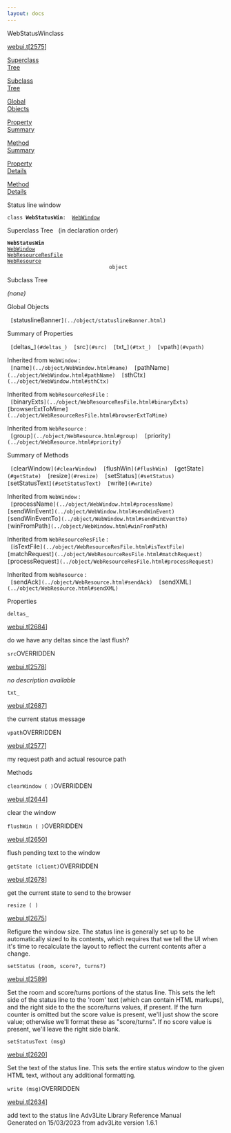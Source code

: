 ```yaml
---
layout: docs
---
```

<span class="title">WebStatusWin</span><span class="type">class</span>

[webui.t](../file/webui.t.html)\[[2575](../source/webui.t.html#2575)\]

[Superclass  
Tree](#_SuperClassTree_)

[Subclass  
Tree](#_SubClassTree_)

[Global  
Objects](#_ObjectSummary_)

[Property  
Summary](#_PropSummary_)

[Method  
Summary](#_MethodSummary_)

[Property  
Details](#_Properties_)

[Method  
Details](#_Methods_)



Status line window

`class `**`WebStatusWin`**` :   `[`WebWindow`](../object/WebWindow.html)



<span id="_SuperClassTree_"></span>



<span class="hdln">Superclass Tree</span>   (in declaration order)



**`WebStatusWin`**  
[`WebWindow`](../object/WebWindow.html)  
[`WebResourceResFile`](../object/WebResourceResFile.html)  
[`WebResource`](../object/WebResource.html)  
`                                 object`  
<span id="_SubClassTree_"></span>



<span class="hdln">Subclass Tree</span>  



*(none)* <span id="_ObjectSummary_"></span>



<span class="hdln">Global Objects</span>  



` [`statuslineBanner`](../object/statuslineBanner.html)  `
<span id="_PropSummary_"></span>



<span class="hdln">Summary of Properties</span>  



` [`deltas_`](#deltas_)  [`src`](#src)  [`txt_`](#txt_)  [`vpath`](#vpath)  `

Inherited from `WebWindow` :  
` [`name`](../object/WebWindow.html#name)  [`pathName`](../object/WebWindow.html#pathName)  [`sthCtx`](../object/WebWindow.html#sthCtx)  `

Inherited from `WebResourceResFile` :  
` [`binaryExts`](../object/WebResourceResFile.html#binaryExts)  [`browserExtToMime`](../object/WebResourceResFile.html#browserExtToMime)  `

Inherited from `WebResource` :  
` [`group`](../object/WebResource.html#group)  [`priority`](../object/WebResource.html#priority)  `

<span id="_MethodSummary_"></span>



<span class="hdln">Summary of Methods</span>  



` [`clearWindow`](#clearWindow)  [`flushWin`](#flushWin)  [`getState`](#getState)  [`resize`](#resize)  [`setStatus`](#setStatus)  [`setStatusText`](#setStatusText)  [`write`](#write)  `

Inherited from `WebWindow` :  
` [`processName`](../object/WebWindow.html#processName)  [`sendWinEvent`](../object/WebWindow.html#sendWinEvent)  [`sendWinEventTo`](../object/WebWindow.html#sendWinEventTo)  [`winFromPath`](../object/WebWindow.html#winFromPath)  `

Inherited from `WebResourceResFile` :  
` [`isTextFile`](../object/WebResourceResFile.html#isTextFile)  [`matchRequest`](../object/WebResourceResFile.html#matchRequest)  [`processRequest`](../object/WebResourceResFile.html#processRequest)  `

Inherited from `WebResource` :  
` [`sendAck`](../object/WebResource.html#sendAck)  [`sendXML`](../object/WebResource.html#sendXML)  `

<span id="_Properties_"></span>



<span class="hdln">Properties</span>  



<span id="deltas_"></span>

`deltas_`

[webui.t](../file/webui.t.html)\[[2684](../source/webui.t.html#2684)\]



do we have any deltas since the last flush?



<span id="src"></span>

`src`<span class="rem">OVERRIDDEN</span>

[webui.t](../file/webui.t.html)\[[2578](../source/webui.t.html#2578)\]



*no description available*



<span id="txt_"></span>

`txt_`

[webui.t](../file/webui.t.html)\[[2687](../source/webui.t.html#2687)\]



the current status message



<span id="vpath"></span>

`vpath`<span class="rem">OVERRIDDEN</span>

[webui.t](../file/webui.t.html)\[[2577](../source/webui.t.html#2577)\]



my request path and actual resource path



<span id="_Methods_"></span>



<span class="hdln">Methods</span>  



<span id="clearWindow"></span>

`clearWindow ( )`<span class="rem">OVERRIDDEN</span>

[webui.t](../file/webui.t.html)\[[2644](../source/webui.t.html#2644)\]



clear the window



<span id="flushWin"></span>

`flushWin ( )`<span class="rem">OVERRIDDEN</span>

[webui.t](../file/webui.t.html)\[[2650](../source/webui.t.html#2650)\]



flush pending text to the window



<span id="getState"></span>

`getState (client)`<span class="rem">OVERRIDDEN</span>

[webui.t](../file/webui.t.html)\[[2678](../source/webui.t.html#2678)\]



get the current state to send to the browser



<span id="resize"></span>

`resize ( )`

[webui.t](../file/webui.t.html)\[[2675](../source/webui.t.html#2675)\]



Refigure the window size. The status line is generally set up to be
automatically sized to its contents, which requires that we tell the UI
when it's time to recalculate the layout to reflect the current contents
after a change.



<span id="setStatus"></span>

`setStatus (room, score?, turns?)`

[webui.t](../file/webui.t.html)\[[2589](../source/webui.t.html#2589)\]



Set the room and score/turns portions of the status line. This sets the
left side of the status line to the 'room' text (which can contain HTML
markups), and the right side to the the score/turns values, if present.
If the turn counter is omitted but the score value is present, we'll
just show the score value; otherwise we'll format these as
"score/turns". If no score value is present, we'll leave the right side
blank.



<span id="setStatusText"></span>

`setStatusText (msg)`

[webui.t](../file/webui.t.html)\[[2620](../source/webui.t.html#2620)\]



Set the text of the status line. This sets the entire status window to
the given HTML text, without any additional formatting.



<span id="write"></span>

`write (msg)`<span class="rem">OVERRIDDEN</span>

[webui.t](../file/webui.t.html)\[[2634](../source/webui.t.html#2634)\]



add text to the status line
Adv3Lite Library Reference Manual  
Generated on 15/03/2023 from adv3Lite version 1.6.1


